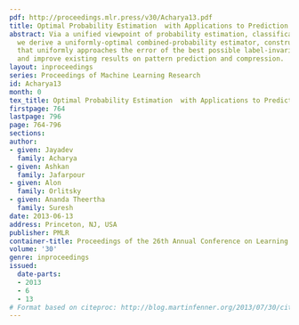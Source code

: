 ```yaml
---
pdf: http://proceedings.mlr.press/v30/Acharya13.pdf
title: Optimal Probability Estimation  with Applications to Prediction and Classification
abstract: Via a unified viewpoint of probability estimation, classification,and prediction,
  we derive a uniformly-optimal combined-probability estimator, construct a classifier
  that uniformly approaches the error of the best possible label-invariant classifier,
  and improve existing results on pattern prediction and compression.
layout: inproceedings
series: Proceedings of Machine Learning Research
id: Acharya13
month: 0
tex_title: Optimal Probability Estimation  with Applications to Prediction and Classification
firstpage: 764
lastpage: 796
page: 764-796
sections: 
author:
- given: Jayadev
  family: Acharya
- given: Ashkan
  family: Jafarpour
- given: Alon
  family: Orlitsky
- given: Ananda Theertha
  family: Suresh
date: 2013-06-13
address: Princeton, NJ, USA
publisher: PMLR
container-title: Proceedings of the 26th Annual Conference on Learning Theory
volume: '30'
genre: inproceedings
issued:
  date-parts:
  - 2013
  - 6
  - 13
# Format based on citeproc: http://blog.martinfenner.org/2013/07/30/citeproc-yaml-for-bibliographies/
---
```

